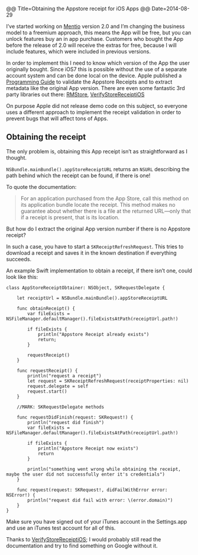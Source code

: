 @@ Title=Obtaining the Appstore receipt for iOS Apps
@@ Date=2014-08-29

I’ve started working on [Mentio](http://mentioapp.com) version 2.0 and I’m changing the business model to a freemium approach, this means the App will be free, but you can unlock features buy an in app purchase. Customers who bought the App before the release of 2.0 will receive the extras for free, because I will include features, which were included in previous versions.

In order to implement this I need to know which version of the App the user originally bought. Since iOS7 this is possible without the use of a separate account system and can be done local on the device. Apple published a [Programming Guide](https://developer.apple.com/library/ios/releasenotes/General/ValidateAppStoreReceipt/Introduction.html) to validate the Appstore Receipts and to extract metadata like the original App version. There are even some fantastic 3rd party libraries out there: [RMStore](https://github.com/robotmedia/RMStore), [VerifyStoreReceiptiOS](https://github.com/rmaddy/VerifyStoreReceiptiOS)

On purpose Apple did not release demo code on this subject, so everyone uses a different approach to implement the receipt validation in order to prevent bugs that will affect tons of Apps.

## Obtaining the receipt

The only problem is, obtaining this App receipt isn’t as straightforward as I thought. 

```NSBundle.mainBundle().appStoreReceiptURL``` returns an ```NSURL``` describing the path behind which the receipt can be found, if there is one!

To quote the documentation:
>For an application purchased from the App Store, call this method on its application bundle locate the receipt. This method makes no guarantee about whether there is a file at the returned URL—only that if a receipt is present, that is its location.

But how do I extract the original App version number if there is no Appstore receipt?

In such a case, you have to start a ```SKReceiptRefreshRequest```. This tries to download a receipt and saves it in the known destination if everything succeeds.

An example Swift implementation to obtain a receipt, if there isn’t one, could look like this:

    class AppStoreReceiptObtainer: NSObject, SKRequestDelegate {

        let receiptUrl = NSBundle.mainBundle().appStoreReceiptURL

        func obtainReceipt() {
            var fileExists = NSFileManager.defaultManager().fileExistsAtPath(receiptUrl.path!)

            if fileExists {
                println("Appstore Receipt already exists")
                return;
            }

            requestReceipt()
        }

        func requestReceipt() {
            println("request a receipt")
            let request = SKReceiptRefreshRequest(receiptProperties: nil)
            request.delegate = self
            request.start()
        }

        //MARK: SKRequestDelegate methods

        func requestDidFinish(request: SKRequest!) {
            println("request did finish")
            var fileExists = NSFileManager.defaultManager().fileExistsAtPath(receiptUrl.path!)

            if fileExists {
                println("Appstore Receipt now exists")
                return
            }

            println("something went wrong while obtaining the receipt, maybe the user did not successfully enter it's credentials")
        }

        func request(request: SKRequest!, didFailWithError error: NSError!) {
            println("request did fail with error: \(error.domain)")
        }
    }



Make sure you have signed out of your iTunes account in the Settings.app and use an iTunes test account for all of this.


Thanks to [VerifyStoreReceiptiOS](https://github.com/rmaddy/VerifyStoreReceiptiOS); I would probably still read the documentation and try to find something on Google without it.
